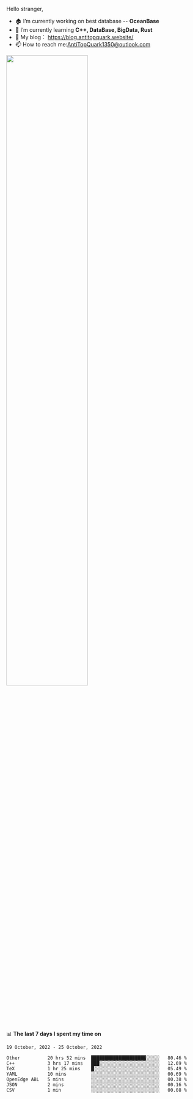 
Hello stranger, 

- 🏠 I’m currently working on best database -- **OceanBase**
- 🌱 I’m currently learning **C++, DataBase, BigData, Rust**
- 🔭 My blog： https://blog.antitopquark.website/ 
- 📫 How to reach me:AntiTopQuark1350@outlook.com


<img width="65%" src="https://github-readme-stats.vercel.app/api?username=AntiTopQuark&show_icons=true&count_private=true&hide=prs&theme=default_repocard">


📊 **The last 7 days I spent my time on** 

<!--START_SECTION:waka-->
```text
19 October, 2022 - 25 October, 2022

Other          20 hrs 52 mins  ████████████████████░░░░░   80.46 % 
C++            3 hrs 17 mins   ███░░░░░░░░░░░░░░░░░░░░░░   12.69 % 
TeX            1 hr 25 mins    █░░░░░░░░░░░░░░░░░░░░░░░░   05.49 % 
YAML           10 mins         ░░░░░░░░░░░░░░░░░░░░░░░░░   00.69 % 
OpenEdge ABL   5 mins          ░░░░░░░░░░░░░░░░░░░░░░░░░   00.38 % 
JSON           2 mins          ░░░░░░░░░░░░░░░░░░░░░░░░░   00.16 % 
CSV            1 min           ░░░░░░░░░░░░░░░░░░░░░░░░░   00.08 %
```
<!--END_SECTION:waka-->



